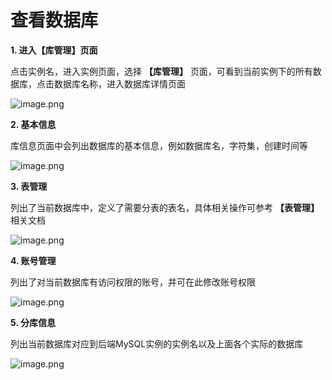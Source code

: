 # 查看数据库

**1. 进入【库管理】页面**

点击实例名，进入实例页面，选择 **【库管理】** 页面，可看到当前实例下的所有数据库，点击数据库名称，进入数据库详情页面

![image.png](https://img1.jcloudcs.com/cms/e3957f7c-774d-4f13-9cac-ea1eef219c0720180704173924.png)

**2. 基本信息**

库信息页面中会列出数据库的基本信息，例如数据库名，字符集，创建时间等

![image.png](https://img1.jcloudcs.com/cms/9e550894-36cc-4706-8b70-8c3b68235e1220180704173947.png)

**3. 表管理**

列出了当前数据库中，定义了需要分表的表名，具体相关操作可参考 **【表管理】** 相关文档

![image.png](https://img1.jcloudcs.com/cms/e375efa2-e6d8-40ed-aec0-2f8e347c586a20180704174004.png)

**4. 账号管理**

列出了对当前数据库有访问权限的账号，并可在此修改账号权限

![image.png](https://img1.jcloudcs.com/cms/96d58a1d-4d79-4801-83fd-e7d2051ce28620180704174018.png)

**5. 分库信息**

列出当前数据库对应到后端MySQL实例的实例名以及上面各个实际的数据库

![image.png](https://img1.jcloudcs.com/cms/dbacc862-cbdb-436e-9b06-0793eac24a5720180704174041.png)
